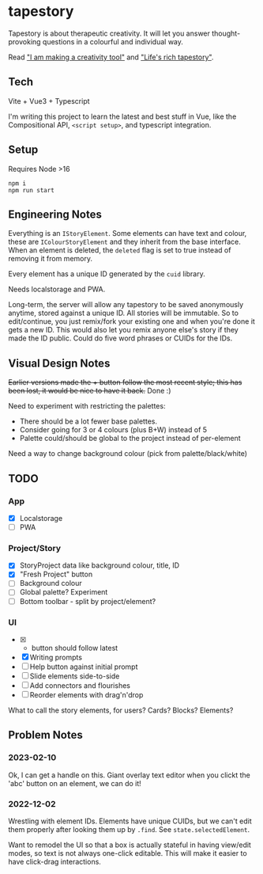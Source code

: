 # tapestory

Tapestory is about therapeutic creativity. It will let you answer thought-provoking questions in a colourful and individual way.

Read ["I am making a creativity tool"](https://stegriff.co.uk/upblog/i-am-making-a-creativity-tool/) and ["Life's rich tapestory"](https://stegriff.co.uk/upblog/lifes-rich-tapestory/).

## Tech

Vite + Vue3 + Typescript

I'm writing this project to learn the latest and best stuff in Vue, like the Compositional API, `<script setup>`, and typescript integration.

## Setup

Requires Node >16

```
npm i
npm run start
```

## Engineering Notes

Everything is an `IStoryElement`. Some elements can have text and colour, these are `IColourStoryElement` and they inherit from the base interface. When an element is deleted, the `deleted` flag is set to true instead of removing it from memory.

Every element has a unique ID generated by the `cuid` library.

Needs localstorage and PWA.

Long-term, the server will allow any tapestory to be saved anonymously anytime, stored against a unique ID. All stories will be immutable. So to edit/continue, you just remix/fork your existing one and when you're done it gets a new ID. This would also let you remix anyone else's story if they made the ID public. Could do five word phrases or CUIDs for the IDs.

## Visual Design Notes

~~Earlier versions made the + button follow the most recent style; this has been lost, it would be nice to have it back.~~ Done :)

Need to experiment with restricting the palettes:

- There should be a lot fewer base palettes.
- Consider going for 3 or 4 colours (plus B+W) instead of 5
- Palette could/should be global to the project instead of per-element

Need a way to change background colour (pick from palette/black/white)

## TODO

### App

- [x] Localstorage
- [ ] PWA

### Project/Story

- [x] StoryProject data like background colour, title, ID
- [x] "Fresh Project" button
- [ ] Background colour
- [ ] Global palette? Experiment
- [ ] Bottom toolbar - split by project/element?

### UI

- [x] - button should follow latest
- [x] Writing prompts
- [ ] Help button against initial prompt
- [ ] Slide elements side-to-side
- [ ] Add connectors and flourishes
- [ ] Reorder elements with drag'n'drop

What to call the story elements, for users? Cards? Blocks? Elements?

## Problem Notes

### 2023-02-10

Ok, I can get a handle on this. Giant overlay text editor when you clickt the 'abc' button on an element, we can do it!

### 2022-12-02

Wrestling with element IDs. Elements have unique CUIDs, but we can't edit them properly after looking them up by `.find`. See `state.selectedElement`.

Want to remodel the UI so that a box is actually stateful in having view/edit modes, so text is not always one-click editable. This will make it easier to have click-drag interactions.
